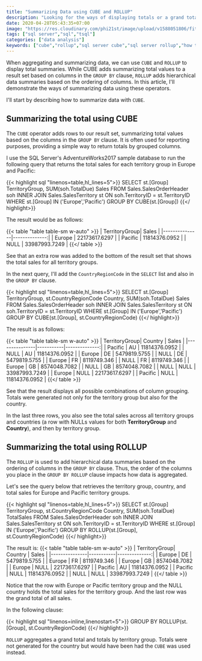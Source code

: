 ```yaml
---
title: "Summarizing Data using CUBE and ROLLUP"
description: "Looking for the ways of displaying totals or a grand total in your query result? Click to learn how to do that using CUBE and ROLLUP."
date: 2020-04-28T05:43:35+07:00
image: "https://res.cloudinary.com/phi21st/image/upload/v1588051806/fitrianingrum.me/2020_cube-rollup.png"
tags: ["sql server","sql","tsql"]
categories: ["data analysis"]
keywords: ["cube","rollup","sql server cube","sql server rollup","how to use cube rollup", "cube vs rollup"]
---
```


When aggregating and summarizing data, we can use `CUBE` and `ROLLUP` to display total summaries.
While CUBE adds summarizing total values to a result set based on columns in the `GROUP BY` clause, 
`ROLLUP` adds hierarchical data summaries based on the ordering of columns.
In this article, I'll demonstrate the ways of summarizing data using these operators.

I'll start by describing how to summarize data with `CUBE`. 

## Summarizing the total using CUBE

The `CUBE` operator adds rows to our result set, summarizing total values based on the columns in the `GROUP BY` clause.
It is often used for reporting purposes, providing a simple way to return totals by grouped columns.

I use the SQL Server's AdventureWorks2017 sample database to
run the following query that returns the total sales for each territory group in Europe and Pacific:

{{< highlight sql "linenos=table,hl_lines=5">}}
SELECT	st.[Group] TerritoryGroup, SUM(soh.TotalDue) Sales
FROM	Sales.SalesOrderHeader soh
		INNER JOIN Sales.SalesTerritory st ON soh.TerritoryID = st.TerritoryID
WHERE	st.[Group] IN ('Europe','Pacific')
GROUP BY CUBE(st.[Group])
{{</ highlight>}}

The result would be as follows:

{{< table "table table-sm w-auto" >}}
| TerritoryGroup| Sales		    |
|---------------|--------------:|
| Europe		| 22173617.6297 |
| Pacific		| 11814376.0952	|
| NULL			| 33987993.7249 |
{{</ table >}}

See that an extra row was added to the bottom of the result set that shows the total sales for all territory groups.

In the next query, I'll add the `CountryRegionCode` in the `SELECT` list and also in the `GROUP BY` clause.

{{< highlight sql "linenos=table,hl_lines=5">}}
SELECT	st.[Group] TerritoryGroup, st.CountryRegionCode Country, SUM(soh.TotalDue) Sales
FROM	Sales.SalesOrderHeader soh
		INNER JOIN Sales.SalesTerritory st ON soh.TerritoryID = st.TerritoryID
WHERE	st.[Group] IN ('Europe','Pacific')
GROUP BY CUBE(st.[Group], st.CountryRegionCode)
{{</ highlight>}}

The result is as follows:

{{< table "table table-sm w-auto" >}}
| TerritoryGroup| Country	|		Sales	|
|---------------|-----------|--------------:|
| Pacific		| AU		| 11814376.0952	|
| NULL			| AU		| 11814376.0952	|
| Europe		| DE		| 5479819.5755	|
| NULL			| DE		| 5479819.5755	|
| Europe		| FR		| 8119749.346	|
| NULL			| FR		| 8119749.346	|
| Europe		| GB		| 8574048.7082	|
| NULL			| GB		| 8574048.7082	|
| NULL			| NULL		| 33987993.7249	|
| Europe		| NULL		| 22173617.6297	|
| Pacific		| NULL		| 11814376.0952	|
{{</ table >}}

See that the result displays all possible combinations of column grouping.
Totals were generated not only for the territory group but also for the country.

In the last three rows, you also see the total sales across all territory groups and countries (a row with NULLs values for both **TerritoryGroup** and **Country**),
 and then by territory group.

## Summarizing the total using ROLLUP 

The `ROLLUP` is used to add hierarchical data summaries based on the ordering of columns in the `GROUP BY` clause.
Thus, the order of the columns you place in the `GROUP BY ROLLUP` clause impacts how data is aggregated. 

Let's see the query below that retrieves the territory group, country, and total sales for Europe and Pacific territory groups.

{{< highlight sql "linenos=table,hl_lines=5">}}
SELECT	st.[Group] TerritoryGroup, st.CountryRegionCode Country, SUM(soh.TotalDue) TotalSales
FROM	Sales.SalesOrderHeader soh
		INNER JOIN Sales.SalesTerritory st ON soh.TerritoryID = st.TerritoryID
WHERE	st.[Group] IN ('Europe','Pacific')
GROUP BY ROLLUP(st.[Group], st.CountryRegionCode)
{{</ highlight>}}

The result is:
{{< table "table table-sm w-auto" >}}
| TerritoryGroup| Country	|		Sales	|
|---------------|-----------|--------------:|
| Europe		| DE		| 5479819.5755	|
| Europe		| FR		| 8119749.346	|
| Europe		| GB		| 8574048.7082	|
| Europe		| NULL		| 22173617.6297	|
| Pacific		| AU		| 11814376.0952	|
| Pacific		| NULL		| 11814376.0952	|
| NULL			| NULL		| 33987993.7249	|
{{</ table >}}

Notice that the row with Europe or Pacific territory group and the NULL country holds the total sales for the territory group.
And the last row was the grand total of all sales.

In the following clause:

{{< highlight sql "linenos=inline,linenostart=5">}}
GROUP BY ROLLUP(st.[Group], st.CountryRegionCode)
{{</ highlight>}}

`ROLLUP` aggregates a grand total and totals by territory group. 
Totals were not generated for the country but would have been had the `CUBE` was used instead. 